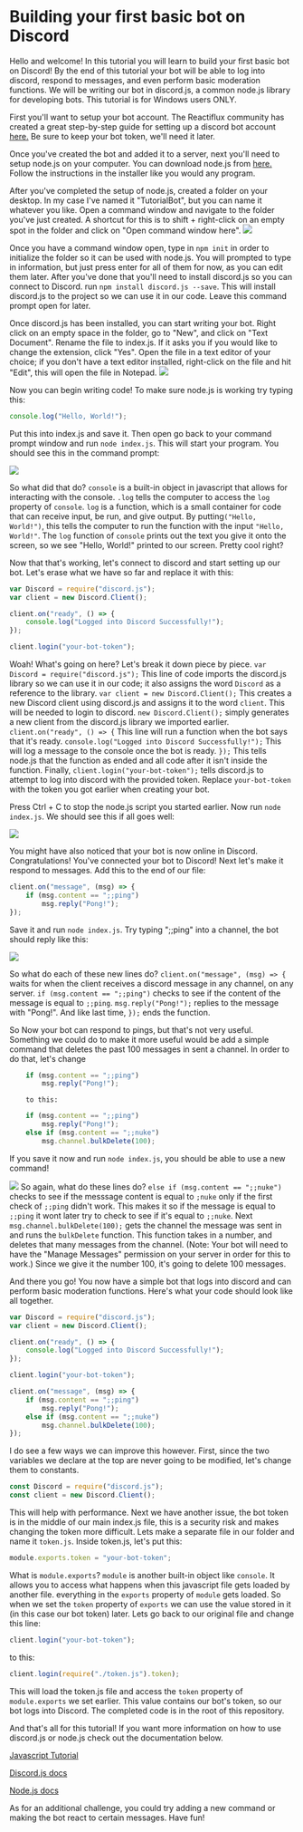 # Building your first basic bot on Discord
Hello and welcome! In this tutorial you will learn to build your first basic bot on Discord! By the end of this tutorial your bot will be able to log into discord, respond to messages, and even perform basic moderation functions. We will be writing our bot in discord.js, a common node.js library for developing bots. This tutorial is for Windows users ONLY.

First you'll want to setup your bot account.
The Reactiflux community has created a great step-by-step guide for setting up a discord bot account [here.](https://github.com/reactiflux/discord-irc/wiki/Creating-a-discord-bot-&-getting-a-token)
Be sure to keep your bot token, we'll need it later.

Once you've created the bot and added it to a server, next you'll need to setup node.js on your computer. You can download node.js from [here.](https://nodejs.org/en/) Follow the instructions in the installer like you would any program.

After you've completed the setup of node.js, created a folder on your desktop. In my case I've named it "TutorialBot", but you can name it whatever you like. Open a command window and navigate to the folder you've just created. A shortcut for this is to shift + right-click on an empty spot in the folder and click on "Open command window here". 
![](https://i.imgur.com/OGRNrUE.png)

Once you have a command window open, type in `npm init` in order to initialize the folder so it can be used with node.js. You will prompted to type in information, but just press enter for all of them for now, as you can edit them later. After you've done that you'll need to install discord.js so you can connect to Discord. run `npm install discord.js --save`. This will install discord.js to the project so we can use it in our code. Leave this command prompt open for later.

Once discord.js has been installed, you can start writing your bot. Right click on an empty space in the folder, go to "New", and click on "Text Document". Rename the file to index.js. If it asks you if you would like to change the extension, click "Yes". Open the file in a text editor of your choice; if you don't have a text editor installed, right-click on the file and hit "Edit", this will open the file in Notepad. 
![](https://i.imgur.com/fJYQmS7.png)

Now you can begin writing code! To make sure node.js is working try typing this:
```javascript
console.log("Hello, World!");
```

Put this into index.js and save it. Then open go back to your command prompt window and run `node index.js`. This will start your program. You should see this in the command prompt: 

![](https://i.imgur.com/gJP2opk.png)

So what did that do? `console` is a built-in object in javascript that allows for interacting with the console. `.log` tells the computer to access the `log` property of `console`.  `log` is a function, which is a small container for code that can receive input, be run, and give output. By putting`("Hello, World!")`, this tells the computer to run the function with the input `"Hello, World!"`. The `log` function of `console` prints out the text you give it onto the screen, so we see "Hello, World!" printed to our screen. Pretty cool right?

Now that that's working, let's connect to discord and start setting up our bot. Let's erase what we have so far and replace it with this:
```javascript
var Discord = require("discord.js");
var client = new Discord.Client();

client.on("ready", () => {
	console.log("Logged into Discord Successfully!");
});

client.login("your-bot-token");
```
Woah! What's going on here? Let's break it down piece by piece. `var Discord = require("discord.js");` This line of code imports the discord.js library so we can use it in our code; it also assigns the word `Discord` as a reference to the library. `var client = new Discord.Client();` This creates a new Discord client using discord.js and assigns it to the word `client`. This will be needed to login to discord. `new Discord.Client();` simply generates a new client from the discord.js library we imported earlier. `client.on("ready", () => {` This line will run a function when the bot says that it's ready. `console.log("Logged into Discord Successfully!");` This will log a message to the console once the bot is ready. `});` This tells node.js that the function as ended and all code after it isn't inside the function. Finally, `client.login("your-bot-token");` tells discord.js to attempt to log into discord with the provided token. Replace `your-bot-token` with the token you got earlier when creating your bot.

Press Ctrl + C to stop the node.js script you started earlier. Now run `node index.js`. We should see this if all goes well:

![](https://i.imgur.com/JUnRWCR.png)

You might have also noticed that your bot is now online in Discord. Congratulations! You've connected your bot to Discord! Next let's make it respond to messages. Add this to the end of our file:
```javascript
client.on("message", (msg) => {
	if (msg.content == ";;ping")
    	msg.reply("Pong!");
});
```
Save it and run `node index.js`. Try typing ";;ping" into a channel, the bot should reply like this:

![](https://media.giphy.com/media/3oFzmoVpEXCeLp3piE/giphy.gif)

So what do each of these new lines do? `client.on("message", (msg) => {` waits for when the client receives a discord message in any channel, on any server. `if (msg.content == ";;ping")` checks to see if the content of the message is equal to `;;ping`. `msg.reply("Pong!");` replies to the message with "Pong!". And like last time, `});` ends the function.

So Now your bot can respond to pings, but that's not very useful. Something we could do to make it more useful would be add a simple command that deletes the past 100 messages in sent a channel. In order to do that, let's change
```javascript
	if (msg.content == ";;ping")
    	msg.reply("Pong!");
```
        to this:
        
```javascript
    if (msg.content == ";;ping")
    	msg.reply("Pong!");
    else if (msg.content == ";;nuke") 
    	msg.channel.bulkDelete(100);
```
If you save it now and run `node index.js`, you should be able to use a new command!

![](https://media.giphy.com/media/3oFzmiRPJUbqa5L2yA/giphy.gif)
So again, what do these lines do? `else if (msg.content == ";;nuke")` checks to see if the messsage content is equal to `;nuke` only if the first check of `;;ping` didn't work. This makes it so if the message is equal to `;;ping` it wont later try to check to see if it's equal to `;;nuke`. Next `msg.channel.bulkDelete(100);` gets the channel the message was sent in and runs the `bulkDelete` function. This function takes in a number, and deletes that many messages from the channel. (Note: Your bot will need to have the "Manage Messages" permission on your server in order for this to work.) Since we give it the number 100, it's going to delete 100 messages.

And there you go! You now have a simple bot that logs into discord and can perform basic moderation functions. Here's what your code should look like all together.

```javascript
var Discord = require("discord.js");
var client = new Discord.Client();

client.on("ready", () => {
	console.log("Logged into Discord Successfully!");
});

client.login("your-bot-token");

client.on("message", (msg) => {
    if (msg.content == ";;ping")
    	msg.reply("Pong!");
    else if (msg.content == ";;nuke") 
    	msg.channel.bulkDelete(100);
});
```

I do see a few ways we can improve this however. First, since the two variables we declare at the top are never going to be modified, let's change them to constants.
```javascript
const Discord = require("discord.js");
const client = new Discord.Client();
```
This will help with performance.
Next we have another issue, the bot token is in the middle of our main index.js file, this is a security risk and makes changing the token more difficult. Lets make a separate file in our folder and name it `token.js`. Inside token.js, let's put this:
```javascript
module.exports.token = "your-bot-token";
```
What is `module.exports`? 
`module` is another built-in object like `console`. It allows you to access what happens when this javascript file gets loaded by another file. everything in the `exports` property of `module` gets loaded. So when we set the `token` property of `exports` we can use the value stored in it (in this case our bot token) later. Lets go back to our original file and change this line:
 ```javascript
 client.login("your-bot-token");
 ```
 to this:
 ```javascript
 client.login(require("./token.js").token);
 ```
 
This will load the token.js file and access the `token` property of `module.exports` we set earlier. This value contains our bot's token, so our bot logs into Discord. The completed code is in the root of this repository.

And that's all for this tutorial! If you want more information on how to use discord.js or node.js check out the documentation below.

[Javascript Tutorial](https://www.tutorialspoint.com/javascript/)

[Discord.js docs](https://discord.js.org/#/docs/main/stable/general/faq)

[Node.js docs](https://nodejs.org/docs/latest-v7.x/api/)

As for an additional challenge, you could try adding a new command or making the bot react to certain messages. Have fun!

